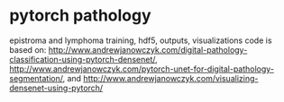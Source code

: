 # pytorch pathology
epistroma and lymphoma training, hdf5, outputs, visualizations
code is based on: http://www.andrewjanowczyk.com/digital-pathology-classification-using-pytorch-densenet/, http://www.andrewjanowczyk.com/pytorch-unet-for-digital-pathology-segmentation/, and http://www.andrewjanowczyk.com/visualizing-densenet-using-pytorch/
